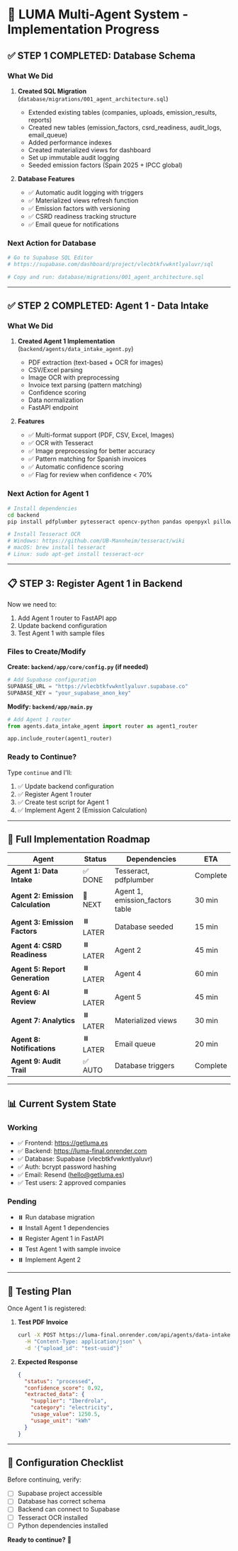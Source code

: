 # 🚀 LUMA Multi-Agent System - Implementation Progress

## ✅ STEP 1 COMPLETED: Database Schema

### What We Did
1. **Created SQL Migration** (`database/migrations/001_agent_architecture.sql`)
   - Extended existing tables (companies, uploads, emission_results, reports)
   - Created new tables (emission_factors, csrd_readiness, audit_logs, email_queue)
   - Added performance indexes
   - Created materialized views for dashboard
   - Set up immutable audit logging
   - Seeded emission factors (Spain 2025 + IPCC global)

2. **Database Features**
   - ✅ Automatic audit logging with triggers
   - ✅ Materialized views refresh function
   - ✅ Emission factors with versioning
   - ✅ CSRD readiness tracking structure
   - ✅ Email queue for notifications

### Next Action for Database
```bash
# Go to Supabase SQL Editor
# https://supabase.com/dashboard/project/vlecbtkfvwkntlyaluvr/sql

# Copy and run: database/migrations/001_agent_architecture.sql
```

---

## ✅ STEP 2 COMPLETED: Agent 1 - Data Intake

### What We Did
1. **Created Agent 1 Implementation** (`backend/agents/data_intake_agent.py`)
   - PDF extraction (text-based + OCR for images)
   - CSV/Excel parsing
   - Image OCR with preprocessing
   - Invoice text parsing (pattern matching)
   - Confidence scoring
   - Data normalization
   - FastAPI endpoint

2. **Features**
   - ✅ Multi-format support (PDF, CSV, Excel, Images)
   - ✅ OCR with Tesseract
   - ✅ Image preprocessing for better accuracy
   - ✅ Pattern matching for Spanish invoices
   - ✅ Automatic confidence scoring
   - ✅ Flag for review when confidence < 70%

### Next Action for Agent 1
```bash
# Install dependencies
cd backend
pip install pdfplumber pytesseract opencv-python pandas openpyxl pillow

# Install Tesseract OCR
# Windows: https://github.com/UB-Mannheim/tesseract/wiki
# macOS: brew install tesseract
# Linux: sudo apt-get install tesseract-ocr
```

---

## 📋 STEP 3: Register Agent 1 in Backend

Now we need to:
1. Add Agent 1 router to FastAPI app
2. Update backend configuration
3. Test Agent 1 with sample files

### Files to Create/Modify

**Create: `backend/app/core/config.py` (if needed)**
```python
# Add Supabase configuration
SUPABASE_URL = "https://vlecbtkfvwkntlyaluvr.supabase.co"
SUPABASE_KEY = "your_supabase_anon_key"
```

**Modify: `backend/app/main.py`**
```python
# Add Agent 1 router
from agents.data_intake_agent import router as agent1_router

app.include_router(agent1_router)
```

### Ready to Continue?

Type `continue` and I'll:
1. ✅ Update backend configuration
2. ✅ Register Agent 1 router
3. ✅ Create test script for Agent 1
4. ✅ Implement Agent 2 (Emission Calculation)

---

## 🎯 Full Implementation Roadmap

| Agent | Status | Dependencies | ETA |
|-------|--------|--------------|-----|
| **Agent 1: Data Intake** | ✅ DONE | Tesseract, pdfplumber | Complete |
| **Agent 2: Emission Calculation** | 🔄 NEXT | Agent 1, emission_factors table | 30 min |
| **Agent 3: Emission Factors** | ⏸️ LATER | Database seeded | 15 min |
| **Agent 4: CSRD Readiness** | ⏸️ LATER | Agent 2 | 45 min |
| **Agent 5: Report Generation** | ⏸️ LATER | Agent 4 | 60 min |
| **Agent 6: AI Review** | ⏸️ LATER | Agent 5 | 45 min |
| **Agent 7: Analytics** | ⏸️ LATER | Materialized views | 30 min |
| **Agent 8: Notifications** | ⏸️ LATER | Email queue | 20 min |
| **Agent 9: Audit Trail** | ✅ AUTO | Database triggers | Complete |

---

## 📊 Current System State

### Working
- ✅ Frontend: https://getluma.es
- ✅ Backend: https://luma-final.onrender.com
- ✅ Database: Supabase (vlecbtkfvwkntlyaluvr)
- ✅ Auth: bcrypt password hashing
- ✅ Email: Resend (hello@getluma.es)
- ✅ Test users: 2 approved companies

### Pending
- ⏸️ Run database migration
- ⏸️ Install Agent 1 dependencies
- ⏸️ Register Agent 1 in FastAPI
- ⏸️ Test Agent 1 with sample invoice
- ⏸️ Implement Agent 2

---

## 🧪 Testing Plan

Once Agent 1 is registered:

1. **Test PDF Invoice**
   ```bash
   curl -X POST https://luma-final.onrender.com/api/agents/data-intake \
     -H "Content-Type: application/json" \
     -d '{"upload_id": "test-uuid"}'
   ```

2. **Expected Response**
   ```json
   {
     "status": "processed",
     "confidence_score": 0.92,
     "extracted_data": {
       "supplier": "Iberdrola",
       "category": "electricity",
       "usage_value": 1250.5,
       "usage_unit": "kWh"
     }
   }
   ```

---

## 🔧 Configuration Checklist

Before continuing, verify:
- [ ] Supabase project accessible
- [ ] Database has correct schema
- [ ] Backend can connect to Supabase
- [ ] Tesseract OCR installed
- [ ] Python dependencies installed

**Ready to continue?** 🚀
